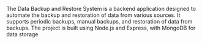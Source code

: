 The Data Backup and Restore System is a backend application designed to automate the backup and restoration of data from various sources. It supports periodic backups, manual backups, and restoration of data from backups. The project is built using Node.js and Express, with MongoDB for data storage
